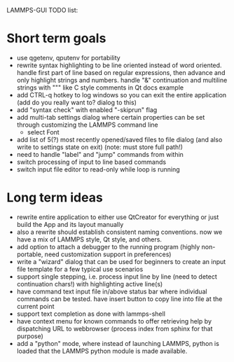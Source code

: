 LAMMPS-GUI TODO list:

# Short term goals

- use qgetenv, qputenv for portability
- rewrite syntax highlighting to be line oriented instead of word oriented.
  handle first part of line based on regular expressions, then advance and only highlight strings and numbers.
  handle "&" continuation and multiline strings with """ like C style comments in Qt docs example
- add CTRL-q hotkey to log windows so you can exit the entire application (add do you really want to? dialog to this)
- add "syntax check" with enabled "-skiprun" flag
- add multi-tab settings dialog where certain properties can be set through customizing the LAMMPS command line
   + select Font
- add list of 5(?) most recently opened/saved files to file dialog (and also write to settings state on exit) (note: must store full path!)
- need to handle "label" and "jump" commands from within
- switch processing of input to line based commands
- switch input file editor to read-only while loop is running

# Long term ideas
- rewrite entire application to either use QtCreator for everything or just build the App and its layout manually
- also a rewrite should establish consistent naming conventions. now we have a mix of LAMMPS style, Qt style, and others.
- add option to attach a debugger to the running program (highly non-portable, need customization support in preferences)
- write a "wizard" dialog that can be used for beginners to create an input file template for a few typical use scenarios
- support single stepping, i.e. process input line by line (need to detect continuation chars!) with highlighting active line(s)
- have command text input file in/above status bar where individual commands can be tested. have insert button to copy line into file at the current point
- support text completion as done with lammps-shell
- have context menu for known commands to offer retrieving help by dispatching URL to webbrowser (process index from sphinx for that purpose)
- add a "python" mode, where instead of launching LAMMPS, python is loaded that the LAMMPS python module is made available.
